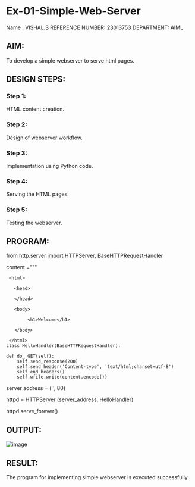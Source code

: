 # Ex-01-Simple-Web-Server
Name : VISHAL.S REFERENCE NUMBER: 23013753 DEPARTMENT: AIML

## AIM:
To develop a simple webserver to serve html pages.

## DESIGN STEPS:
### Step 1: 
HTML content creation.

### Step 2:
Design of webserver workflow.

### Step 3:
Implementation using Python code.

### Step 4:
Serving the HTML pages.

### Step 5:
Testing the webserver.

## PROGRAM:
from http.server import HTTPServer, BaseHTTPRequestHandler

 content ="""

     <html>

       <head>

       </head>

       <body>

            <h1>Welcome</h1>

       </body>

     </html>
    class HelloHandler(BaseHTTPRequestHandler):
 
    def do_ GET(self):
        self.send_response(200)
        self.send_header('Content-type', 'text/html;charset=utf-8')
        self.end_headers()
        self.wfile.write(content.encode())




server address = ('', 80) 

httpd = HTTPServer (server_address, HelloHandler)

httpd.serve_forever()

## OUTPUT:
![image](https://github.com/23013753/ODD2023-WT-Ex-01-Simple-Web-Server/assets/145634121/4a1b0c6b-5e55-4f17-831a-c9a2212f8280)



## RESULT:
The program for implementing simple webserver is executed successfully.
